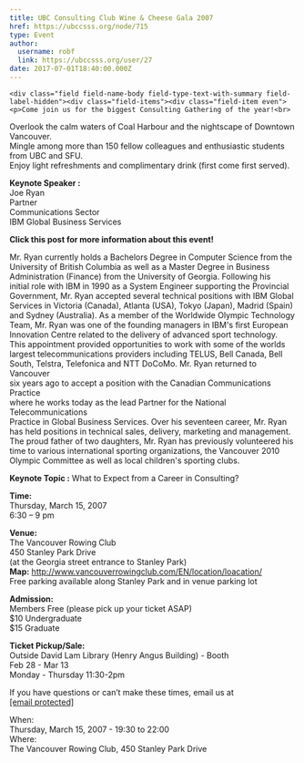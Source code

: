 ```yaml
---
title: UBC Consulting Club Wine & Cheese Gala 2007 
href: https://ubccsss.org/node/715
type: Event
author:
  username: robf
  link: https://ubccsss.org/user/27
date: 2017-07-01T18:40:00.000Z
---
```



    <div class="field field-name-body field-type-text-with-summary field-label-hidden"><div class="field-items"><div class="field-item even"><p>Come join us for the biggest Consulting Gathering of the year!<br>
Overlook the calm waters of Coal Harbour and the nightscape of Downtown Vancouver.<br>
Mingle among more than 150 fellow colleagues and enthusiastic students from UBC and SFU.<br>
Enjoy light refreshments and complimentary drink (first come first served).</p>
<p><b>Keynote Speaker :</b><br>
Joe Ryan<br>
Partner<br>
Communications Sector<br>
IBM Global Business Services</p>
<p><b>Click this post for more information about this event!</b></p>
<!--break--><p>Mr. Ryan currently holds a Bachelors Degree in Computer Science from the<br>
University of British Columbia as well as a Master Degree in Business<br>
Administration (Finance) from the University of Georgia.  Following his<br>
initial role with IBM in 1990 as a System Engineer supporting the Provincial<br>
Government, Mr. Ryan accepted several technical positions with IBM Global<br>
Services in Victoria (Canada), Atlanta (USA), Tokyo (Japan), Madrid (Spain)<br>
and Sydney (Australia).  As a member of the Worldwide Olympic Technology<br>
Team, Mr. Ryan was one of the founding managers in IBM&apos;s first European<br>
Innovation Centre related to the delivery of advanced sport technology.<br>
This appointment provided opportunities to work with some of the worlds<br>
largest telecommunications providers including TELUS, Bell Canada, Bell<br>
South, Telstra, Telefonica and NTT DoCoMo.  Mr. Ryan returned to Vancouver<br>
six years ago to accept a position with the Canadian Communications Practice<br>
where he works today as the lead Partner for the National Telecommunications<br>
Practice in Global Business Services.  Over his seventeen career, Mr. Ryan<br>
has held positions in technical sales, delivery, marketing and management.<br>
The proud father of two daughters, Mr. Ryan has previously volunteered his<br>
time to various international sporting organizations, the Vancouver 2010<br>
Olympic Committee as well as local children&apos;s sporting clubs.</p>
<p><b>Keynote Topic :</b>  What to Expect from a Career in Consulting?</p>
<p><b>Time:</b><br>
Thursday, March 15, 2007<br>
6:30 &#x2013; 9 pm</p>
<p><b>Venue:</b><br>
The Vancouver Rowing Club<br>
450 Stanley Park Drive<br>
(at the Georgia street entrance to Stanley Park)<br>
<b>Map:</b> <a href="http://www.vancouverrowingclub.com/EN/location/loacation/">http://www.vancouverrowingclub.com/EN/location/loacation/</a><br>
Free parking available along Stanley Park and in venue parking lot</p>
<p><b>Admission:</b><br>
Members Free (please pick up your ticket ASAP)<br>
$10 Undergraduate<br>
$15 Graduate</p>
<p><b>Ticket Pickup/Sale:</b><br>
Outside David Lam Library (Henry Angus Building) - Booth<br>
Feb 28 - Mar 13<br>
Monday - Thursday 11:30-2pm</p>
<p>If you have questions or can&#x2019;t make these times, email us at <a href="/cdn-cgi/l/email-protection#bdded2d3cec8d1c9d4d3daded1c8dffddad0dcd4d193ded2d0"><span class="__cf_email__" data-cfemail="75161a1b060019011c1b1216190017351218141c195b161a18">[email&#xA0;protected]</span></a></p>
</div></div></div><div class="field field-name-field-dates field-type-datetime field-label-above"><div class="field-label">When:&#xA0;</div><div class="field-items"><div class="field-item even"><span class="date-display-single">Thursday, March 15, 2007 - <span class="date-display-range"><span class="date-display-start">19:30</span> to <span class="date-display-end">22:00</span></span></span></div></div></div><div class="field field-name-field-location field-type-text field-label-above"><div class="field-label">Where:&#xA0;</div><div class="field-items"><div class="field-item even">The Vancouver Rowing Club, 450 Stanley Park Drive </div></div></div>    <footer>
          </footer>
    